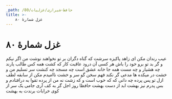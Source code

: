 ```yaml
---
_path: /حافظ-شیرازی/غزلیات/80
title: >-
    غزل شمارهٔ ۸۰
---
```

# غزل شمارهٔ ۸۰

عیب رندان مکن ای زاهد پاکیزه سرشت
که گناه دگران بر تو نخواهند نوشت
من اگر نیکم و گر بد تو برو خود را باش
هر کسی آن درود عاقبت کار که کشت
همه کس طالب یارند چه هشیار و چه مست
همه جا خانه عشق است چه مسجد چه کنشت
سر تسلیم من و خشت در میکده ها
مدعی گر نکند فهم سخن گو سر و خشت
ناامیدم مکن از سابقه لطف ازل
تو پس پرده چه دانی که که خوب است و که زشت
نه من از پرده تقوا به درافتادم و بس
پدرم نیز بهشت ابد از دست بهشت
حافظا روز اجل گر به کف آری جامی
یک سر از کوی خرابات برندت به بهشت
